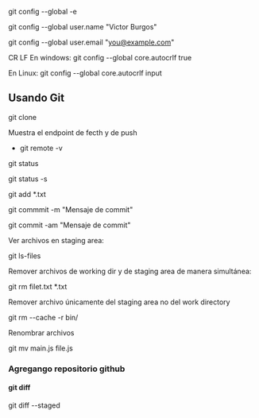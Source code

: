 git config --global -e

git config --global user.name "Victor Burgos"

git config --global user.email "you@example.com"

CR LF
En windows: git config --global core.autocrlf true

En Linux: git config --global core.autocrlf input

## Usando Git

git clone

Muestra el endpoint de fecth y de push
* git remote -v

git status

git status -s

git add *.txt

git commmit -m "Mensaje de commit"

git commit -am "Mensaje de commit"

Ver archivos en staging area: 

git ls-files

Remover archivos de working dir y de staging area de manera simultánea: 

git rm filet.txt *.txt

Remover archivo únicamente del staging area no del work directory

git rm --cache -r bin/

Renombrar archivos

git mv main.js file.js
### Agregango repositorio github

#### git diff
git diff --staged
